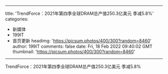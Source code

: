 
---
title: 'TrendForce：2021年第四季全球DRAM总产值250.3亿美元  季减5.8%'
categories: 
 - 新媒体
 - 199IT
 - 首页更新
headimg: 'https://picsum.photos/400/300?random=8460'
author: 199IT
comments: false
date: Fri, 18 Feb 2022 09:40:02 GMT
thumbnail: 'https://picsum.photos/400/300?random=8460'
---

<div>   
TrendForce：2021年第四季全球DRAM总产值250.3亿美元  季减5.8%  
</div>
            